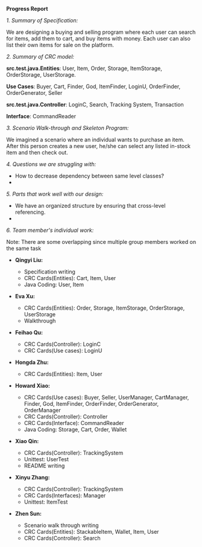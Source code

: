 **Progress Report**

*1. Summary of Specification:*

We are designing a buying and selling program where each user can search for items, add them to cart, and buy items with money. Each user can also list their own items for sale on the platform.

*2. Summary of CRC model:*

**src.test.java.Entities**: User, Item, Order, Storage, ItemStorage, OrderStorage, UserStorage.

**Use Cases**: Buyer, Cart, Finder, God, ItemFinder, LoginU, OrderFinder, OrderGenerator, Seller

**src.test.java.Controller**: LoginC, Search, Tracking System, Transaction

**Interface**: CommandReader

*3. Scenario Walk-through and Skeleton Program:*

We imagined a scenario where an individual wants to purchase an item. After this person creates a new user, 
he/she can select any listed in-stock item and then check out.

*4. Questions we are struggling with:*

- How to decrease dependency between same level classes?
- 

*5. Parts that work well with our design:*

- We have an organized structure by ensuring that cross-level referencing. 
- 

*6. Team member's individual work:*   

Note: There are some overlapping since multiple group members worked on the same task 

- **Qingyi Liu:** 
  - Specification writing 
  - CRC Cards(Entities): Cart, Item, User
  - Java Coding: User, Item


- **Eva Xu:** 
  - CRC Cards(Entities): Order, Storage, ItemStorage, OrderStorage, UserStorage
  - Walkthrough


- **Feihao Qu:** 
  - CRC Cards(Controller): LoginC
  - CRC Cards(Use cases): LoginU


- **Hongda Zhu:** 
  - CRC Cards(Entities): Item, User


- **Howard Xiao:** 
  - CRC Cards(Use cases): Buyer, Seller, UserManager, CartManager, Finder, God, ItemFinder, OrderFinder, OrderGenerator, OrderManager
  - CRC Cards(Controller): Controller
  - CRC Cards(Interface): CommandReader
  - Java Coding: Storage, Cart, Order, Wallet


- **Xiao Qin:** 
  - CRC Cards(Controller): TrackingSystem
  - Unittest: UserTest
  - README writing


- **Xinyu Zhang:** 
  - CRC Cards(Controller): TrackingSystem
  - CRC Cards(Interfaces): Manager
  - Unittest: ItemTest


- **Zhen Sun:** 
  - Scenario walk through writing 
  - CRC Cards(Entities): StackableItem, Wallet, Item, User
  - CRC Cards(Controller): Search
